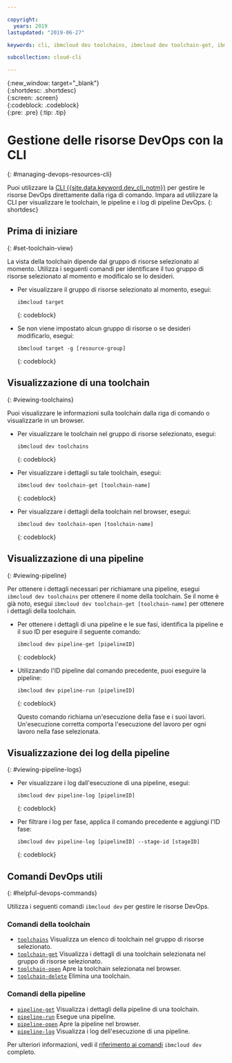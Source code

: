 ```yaml
---

copyright:
  years: 2019
lastupdated: "2019-06-27"

keywords: cli, ibmcloud dev toolchains, ibmcloud dev toolchain-get, ibmcloud dev toolchain-delete, ibmcloud dev toolchain-open, ibmcloud dev pipeline-get, ibmcloud dev pipeline-invoke, ibmcloud dev pipeline-log, ibmcloud dev pipeline-open, ibmcloud dev, cli blog, cli video, cli reference

subcollection: cloud-cli

---
```


{:new_window: target="_blank"}  
{:shortdesc: .shortdesc}  
{:screen: .screen}  
{:codeblock: .codeblock}  
{:pre: .pre}
{:tip: .tip}

# Gestione delle risorse DevOps con la CLI
{: #managing-devops-resources-cli}

Puoi utilizzare la [CLI {{site.data.keyword.dev_cli_notm}}](/docs/cli?topic=cloud-cli-getting-started) per gestire le risorse DevOps direttamente dalla riga di comando. Impara ad utilizzare la CLI per visualizzare le toolchain, le pipeline e i log di pipeline DevOps.
{: shortdesc}

## Prima di iniziare
{: #set-toolchain-view}

La vista della toolchain dipende dal gruppo di risorse selezionato al momento. Utilizza i seguenti comandi per identificare il tuo gruppo di risorse selezionato al momento e modificalo se lo desideri.

* Per visualizzare il gruppo di risorse selezionato al momento, esegui:
  ```
  ibmcloud target
  ``` 
  {: codeblock}

* Se non viene impostato alcun gruppo di risorse o se desideri modificarlo, esegui: 
  ```
  ibmcloud target -g [resource-group]
  ```
  {: codeblock}

## Visualizzazione di una toolchain
{: #viewing-toolchains}

Puoi visualizzare le informazioni sulla toolchain dalla riga di comando o visualizzarle in un browser.

* Per visualizzare le toolchain nel gruppo di risorse selezionato, esegui:
  ```
  ibmcloud dev toolchains
  ```
  {: codeblock}

* Per visualizzare i dettagli su tale toolchain, esegui:
  ```
  ibmcloud dev toolchain-get [toolchain-name]
  ```
  {: codeblock}

* Per visualizzare i dettagli della toolchain nel browser, esegui:
  ```
  ibmcloud dev toolchain-open [toolchain-name]
  ```
  {: codeblock}  

## Visualizzazione di una pipeline
{: #viewing-pipeline}

Per ottenere i dettagli necessari per richiamare una pipeline, esegui `ibmcloud dev toolchains` per ottenere il nome della toolchain. Se il nome è già noto, esegui `ibmcloud dev toolchain-get [toolchain-name]` per ottenere i dettagli della toolchain. 

* Per ottenere i dettagli di una pipeline e le sue fasi, identifica la pipeline e il suo ID per eseguire il seguente comando:
  ```
  ibmcloud dev pipeline-get [pipelineID]
  ```
  {: codeblock}

* Utilizzando l'ID pipeline dal comando precedente, puoi eseguire la pipeline:
  ```
  ibmcloud dev pipeline-run [pipelineID]
  ```
  {: codeblock}

  Questo comando richiama un'esecuzione della fase e i suoi lavori. Un'esecuzione corretta comporta l'esecuzione del lavoro per ogni lavoro nella fase selezionata.

## Visualizzazione dei log della pipeline
{: #viewing-pipeline-logs}

* Per visualizzare i log dall'esecuzione di una pipeline, esegui:
  ```
  ibmcloud dev pipeline-log [pipelineID]
  ```
  {: codeblock}

* Per filtrare i log per fase, applica il comando precedente e aggiungi l'ID fase:
  ```
  ibmcloud dev pipeline-log [pipelineID] --stage-id [stageID]
  ```
  {: codeblock}

## Comandi DevOps utili
{: #helpful-devops-commands}

Utilizza i seguenti comandi `ibmcloud dev` per gestire le risorse DevOps.

### Comandi della toolchain
- [`toolchains`](/docs/cli/idt?topic=cloud-cli-idt-cli#toolchains) Visualizza un elenco di toolchain nel gruppo di risorse selezionato.
- [`toolchain-get`](/docs/cli/idt?topic=cloud-cli-idt-cli#toolchain-get) Visualizza i dettagli di una toolchain selezionata nel gruppo di risorse selezionato.
- [`toolchain-open`](/docs/cli/idt?topic=cloud-cli-idt-cli#toolchain-open) Apre la toolchain selezionata nel browser.
- [`toolchain-delete`](/docs/cli/idt?topic=cloud-cli-idt-cli#toolchain-delete) Elimina una toolchain.

### Comandi della pipeline
- [`pipeline-get`](/docs/cli/idt?topic=cloud-cli-idt-cli#pipeline-get) Visualizza i dettagli della pipeline di una toolchain.
- [`pipeline-run`](/docs/cli/idt?topic=cloud-cli-idt-cli#pipeline-run) Esegue una pipeline.
- [`pipeline-open`](/docs/cli/idt?topic=cloud-cli-idt-cli#pipeline-open) Apre la pipeline nel browser.
- [`pipeline-log`](/docs/cli/idt?topic=cloud-cli-idt-cli#pipeline-log) Visualizza i log dell'esecuzione di una pipeline.

Per ulteriori informazioni, vedi il [riferimento ai comandi](/docs/cli/idt?topic=idt-cli) `ibmcloud dev` completo.
